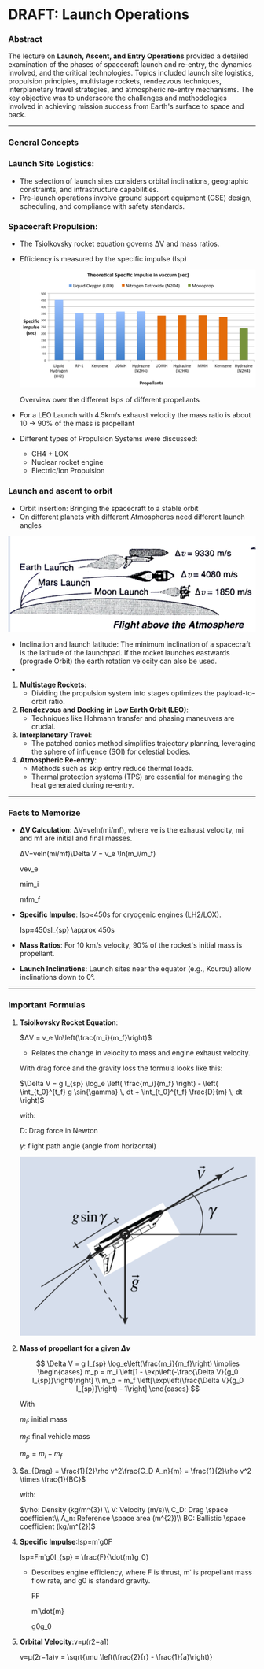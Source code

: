 # DRAFT: Launch Operations

### **Abstract**

The lecture on **Launch, Ascent, and Entry Operations** provided a detailed examination of the phases of spacecraft launch and re-entry, the dynamics involved, and the critical technologies. Topics included launch site logistics, propulsion principles, multistage rockets, rendezvous techniques, interplanetary travel strategies, and atmospheric re-entry mechanisms. The key objective was to underscore the challenges and methodologies involved in achieving mission success from Earth's surface to space and back.

---

### **General Concepts**

### **Launch Site Logistics**:

- The selection of launch sites considers orbital inclinations, geographic constraints, and infrastructure capabilities​​.
- Pre-launch operations involve ground support equipment (GSE) design, scheduling, and compliance with safety standards.

### **Spacecraft Propulsion**:

- The Tsiolkovsky rocket equation governs ΔV and mass ratios​.
- Efficiency is measured by the specific impulse (Isp)
    
    ![Overview over the different Isps of different propellants](image.png)
    
    Overview over the different Isps of different propellants
    
- For a LEO Launch with 4.5km/s exhaust velocity the mass ratio is about 10 → 90% of the mass is propellant
- Different types of Propulsion Systems were discussed:
    - CH4 + LOX
    - Nuclear rocket engine
    - Electric/Ion Propulsion
    

### Launch and ascent to orbit

- Orbit insertion: Bringing the spacecraft to a stable orbit
- On different planets with different Atmospheres need different launch angles

![image.png](image%201.png)

- Inclination and launch latitude: The minimum inclination of a spacecraft is the latitude of the launchpad. If the rocket launches eastwards (prograde Orbit) the earth rotation velocity can also be used.
- 
1. **Multistage Rockets**:
    - Dividing the propulsion system into stages optimizes the payload-to-orbit ratio​.
2. **Rendezvous and Docking in Low Earth Orbit (LEO)**:
    - Techniques like Hohmann transfer and phasing maneuvers are crucial​.
3. **Interplanetary Travel**:
    - The patched conics method simplifies trajectory planning, leveraging the sphere of influence (SOI) for celestial bodies​​.
4. **Atmospheric Re-entry**:
    - Methods such as skip entry reduce thermal loads​.
    - Thermal protection systems (TPS) are essential for managing the heat generated during re-entry.

---

### **Facts to Memorize**

- **ΔV Calculation**: ΔV=ve​ln(mi​/mf​), where ve​ is the exhaust velocity, mi​ and mf​ are initial and final masses.
    
    ΔV=veln⁡(mi/mf)\Delta V = v_e \ln(m_i/m_f)
    
    vev_e
    
    mim_i
    
    mfm_f
    
- **Specific Impulse**: Isp​≈450s for cryogenic engines (LH2/LOX).
    
    Isp≈450sI_{sp} \approx 450s
    
- **Mass Ratios**: For 10 km/s velocity, 90% of the rocket's initial mass is propellant.
- **Launch Inclinations**: Launch sites near the equator (e.g., Kourou) allow inclinations down to 0°​.

---

### **Important Formulas**

1. **Tsiolkovsky Rocket Equation**:
    
    $ΔV = v_e \ln\left(\frac{m_i}{m_f}\right)$
    
    - Relates the change in velocity to mass and engine exhaust velocity.
    
    With drag force and the gravity loss the formula looks like this:
    
    $\Delta V = g I_{sp} \log_e \left( \frac{m_i}{m_f} \right) - \left( \int_{t_0}^{t_f} g \sin{\gamma} \, dt + \int_{t_0}^{t_f} \frac{D}{m} \, dt \right)$
    
    with: 
    
    D: Drag force in Newton
    
    $\gamma$: flight path angle (angle from horizontal)
    
    ![image.png](image%202.png)
    
2. **Mass of propellant for a given $\Delta v$**
    
    $$
    \Delta V = g I_{sp} \log_e\left(\frac{m_i}{m_f}\right) \implies 
    \begin{cases} 
    m_p = m_i \left[1 - \exp\left(-\frac{\Delta V}{g_0 I_{sp}}\right)\right] \\ 
    m_p = m_f \left[\exp\left(\frac{\Delta V}{g_0 I_{sp}}\right) - 1\right] 
    \end{cases}
    $$
    
    With 
    
    $m_i :$  initial mass
    
    $m_f :$  final vehicle mass
    
    $m_p = m_i - m_f$
    
3. $a_{Drag} = \frac{1}{2}\rho v^2\frac{C_D A_n}{m} = \frac{1}{2}\rho v^2 \times \frac{1}{BC}$ 
    
    with:
    
    $\rho: Density (kg/m^{3}) \\
    V: Velocity (m/s)\\
    C_D: Drag \space coefficient\\
    A_n: Reference \space area (m^{2})\\
    BC: Ballistic \space coefficient (kg/m^{2})$
    
     
    
4. **Specific Impulse**:Isp​=m˙g0​F​
    
    Isp=Fm˙g0I_{sp} = \frac{F}{\dot{m}g_0}
    
    - Describes engine efficiency, where F is thrust, m˙ is propellant mass flow rate, and g0​ is standard gravity.
        
        FF
        
        m˙\dot{m}
        
        g0g_0
        
5. **Orbital Velocity**:v=μ(r2​−a1​)
    
    v=μ(2r−1a)v = \sqrt{\mu \left(\frac{2}{r} - \frac{1}{a}\right)}